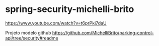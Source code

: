 # spring-security-michelli-brito
https://www.youtube.com/watch?v=t6prPki7daU  

Projeto modelo github https://github.com/MichelliBrito/parking-control-api/tree/security#readme  


